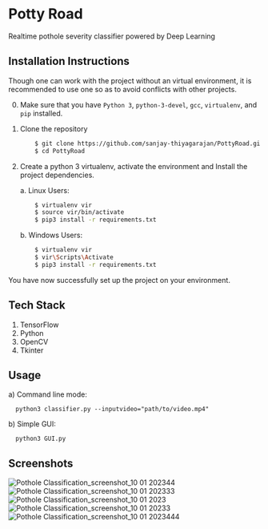 # Potty Road  
Realtime pothole severity classifier powered by Deep Learning  

## Installation Instructions
Though one can work with the project without an virtual environment,  it is recommended to use one so 
as to avoid conflicts with other projects.

0. Make sure that you have `Python 3`, `python-3-devel`, `gcc`, `virtualenv`, and `pip` installed.     
1. Clone the repository

    ```bash
        $ git clone https://github.com/sanjay-thiyagarajan/PottyRoad.git
        $ cd PottyRoad
    ```  
2. Create a python 3 virtualenv, activate the environment and Install the project dependencies.   

    a. Linux Users:
  
    ```bash  
        $ virtualenv vir
        $ source vir/bin/activate
        $ pip3 install -r requirements.txt 
    ```  

    b. Windows Users:  

    ```bash
        $ virtualenv vir
        $ vir\Scripts\Activate
        $ pip3 install -r requirements.txt
    ```   

You have now successfully set up the project on your environment.  

## Tech Stack  
1) TensorFlow
2) Python
3) OpenCV
4) Tkinter  

## Usage  
a) Command line mode:  
```
  python3 classifier.py --inputvideo="path/to/video.mp4"
```
b) Simple GUI:  
```
  python3 GUI.py
```  

## Screenshots  
![Pothole Classification_screenshot_10 01 202344](https://user-images.githubusercontent.com/42594454/211483614-1f81a77e-a1f6-430a-8220-49f3e743b7be.png)
![Pothole Classification_screenshot_10 01 202333](https://user-images.githubusercontent.com/42594454/211483656-4702cc6f-806c-4c40-b87d-6176982a97f1.png)
![Pothole Classification_screenshot_10 01 2023](https://user-images.githubusercontent.com/42594454/211483680-8553fcaf-d84a-46e8-8d17-70ffe7ff4b05.png)
![Pothole Classification_screenshot_10 01 20233](https://user-images.githubusercontent.com/42594454/211483699-728bc7f4-2e44-4e05-92a1-807931b5f128.png)
![Pothole Classification_screenshot_10 01 2023444](https://user-images.githubusercontent.com/42594454/211484487-4a99f3b7-f6e3-44d0-9013-62f2d7b7b461.png)
